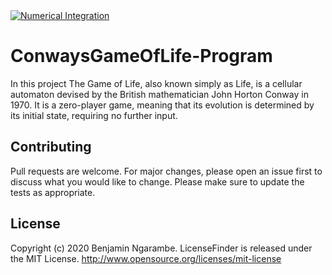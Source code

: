 <a href="https://www.instagram.com/ngarambe_benjamin/">
  <img src="https://upload.wikimedia.org/wikipedia/commons/6/64/Trefoil_knot_conways_game_of_life.gif" alt=" Numerical Integration" align="middle">
</a>

# ConwaysGameOfLife-Program
In this project The Game of Life, also known simply as Life, is a cellular automaton devised by the British mathematician John Horton Conway in 1970. It is a zero-player game, meaning that its evolution is determined by its initial state, requiring no further input.

## Contributing
Pull requests are welcome. For major changes, please open an issue first to discuss what you would like to change. Please make sure to update the tests as appropriate.

## License
Copyright (c) 2020 Benjamin Ngarambe.
LicenseFinder is released under the MIT License. http://www.opensource.org/licenses/mit-license

